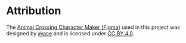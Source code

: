 # Attribution

The [Animal Crossing Character Maker (Figma)](https://www.figma.com/community/file/834210307944210537/Animal-Crossing-Character-Maker)
used in this project was designed by [@ace](https://www.figma.com/@ace) and is licensed under [CC BY 4.0](https://creativecommons.org/licenses/by/4.0/).
